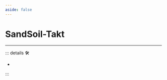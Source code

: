 ```yaml
---
aside: false
---
```

# SandSoil-Takt

---

<!-- =================================================== -->
<!-- =================================================== -->
<!-- =================================================== -->
<!-- =================================================== -->
<!-- =================================================== -->
::: details 🛠

-

:::
